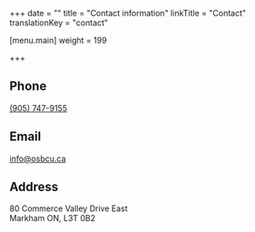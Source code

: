 +++
date = ""
title = "Contact information"
linkTitle = "Contact"
translationKey = "contact"

[menu.main]
weight = 199



+++

## Phone
[(905) 747-9155](tel:+19057479155)

## Email
info@osbcu.ca

## Address
80 Commerce Valley Drive East  
Markham ON, L3T 0B2
